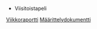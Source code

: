 * Viisitoistapeli

[Viikkoraportti](https://github.com/thomsva/viisitoistapeli/blob/master/dokumentaatio/viikkoraportti.md)
[Määrittelydokumentti](https://github.com/thomsva/viisitoistapeli/blob/master/dokumentaatio/m%C3%A4%C3%A4rittelydokumentti.md)